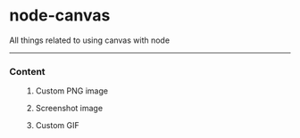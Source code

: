 ﻿# node-canvas
 All things related to using canvas with node
 
 <hr>  
 
 ### Content  
 <ul>  
  
  1. Custom PNG image  

  2. Screenshot image  

  3. Custom GIF  
  </ul>

